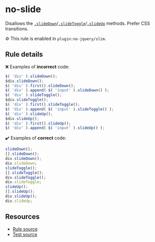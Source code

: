 # no-slide

Disallows the [`.slideDown`](https://api.jquery.com/slideDown/)/[`.slideToggle`](https://api.jquery.com/slideToggle/)/[`.slideUp`](https://api.jquery.com/slideUp/) methods. Prefer CSS transitions.

⚙️ This rule is enabled in `plugin:no-jquery/slim`.

## Rule details

❌ Examples of **incorrect** code:
```js
$( 'div' ).slideDown();
$div.slideDown();
$( 'div' ).first().slideDown();
$( 'div' ).append( $( 'input' ).slideDown() );
$( 'div' ).slideToggle();
$div.slideToggle();
$( 'div' ).first().slideToggle();
$( 'div' ).append( $( 'input' ).slideToggle() );
$( 'div' ).slideUp();
$div.slideUp();
$( 'div' ).first().slideUp();
$( 'div' ).append( $( 'input' ).slideUp() );
```

✔️ Examples of **correct** code:
```js
slideDown();
[].slideDown();
div.slideDown();
div.slideDown;
slideToggle();
[].slideToggle();
div.slideToggle();
div.slideToggle;
slideUp();
[].slideUp();
div.slideUp();
div.slideUp;
```

## Resources

* [Rule source](/src/rules/no-slide.js)
* [Test source](/src/tests/no-slide.js)
